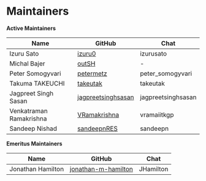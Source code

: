Maintainers
===========

**Active Maintainers**

| Name | GitHub | Chat |
|------|--------|------|
| Izuru Sato | [izuru0][izuru0] | izurusato |
| Michal Bajer | [outSH][outSH] | - |
| Peter Somogyvari | [petermetz][petermetz] | peter_somogyvari |
| Takuma TAKEUCHI | [takeutak][takeutak] | takeutak |
| Jagpreet Singh Sasan | [jagpreetsinghsasan][jagpreetsinghsasan] | jagpreetsinghsasan |
| Venkatraman Ramakrishna | [VRamakrishna][VRamakrishna] | vramaiitkgp |
| Sandeep Nishad | [sandeepnRES][sandeepnRES] | sandeepn |

[izuru0]: https://github.com/izuru0
[outSH]: https://github.com/outSH
[petermetz]: https://github.com/petermetz
[takeutak]: https://github.com/takeutak
[jagpreetsinghsasan]: https://github.com/jagpreetsinghsasan
[VRamakrishna]: https://github.com/VRamakrishna
[sandeepnRES]: https://github.com/sandeepnRES

**Emeritus Maintainers**

| Name | GitHub | Chat |
|------|--------|------|
| Jonathan Hamilton | [jonathan-m-hamilton][jonathan-m-hamilton] | JHamilton |

[jonathan-m-hamilton]: https://github.com/jonathan-m-hamilton

